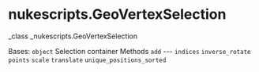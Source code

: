 # nukescripts.GeoVertexSelection
_class _nukescripts.GeoVertexSelection

Bases: `object`
Selection container
Methods
`add` ---
`indices`
`inverse_rotate`
`points`
`scale`
`translate`
`unique_positions_sorted`